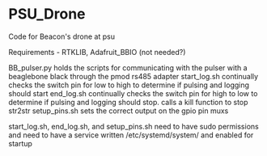 # PSU_Drone
Code for Beacon's drone at psu

Requirements - RTKLIB, Adafruit_BBIO (not needed?)

BB_pulser.py holds the scripts for communicating with the pulser with a beaglebone black
  through the pmod rs485 adapter
start_log.sh continually checks the switch pin for low to high to determine if
  pulsing and logging should start
end_log.sh continually checks the switch pin for high to low to determine if pulsing and
  logging should stop. calls a kill function to stop str2str
setup_pins.sh sets the correct output on the gpio pin muxs

start_log.sh, end_log.sh, and setup_pins.sh need to have sudo permissions and need to
  have a service written /etc/systemd/system/ and enabled for startup
 
